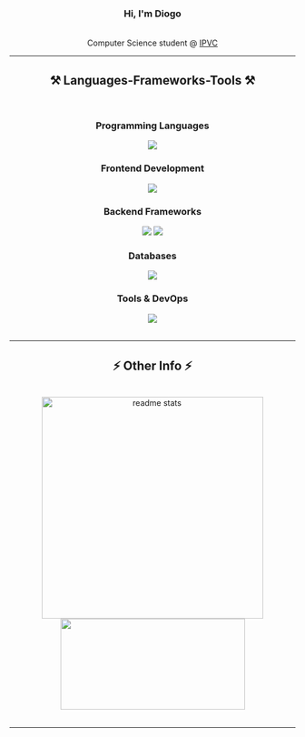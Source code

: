 <h3 align="center">Hi, I'm Diogo</h3>

<br/>

<div align="center">
 Computer Science student @ <a href=https://www.ipvc.pt/cursos/engenharia-informatica/ target="_blank">IPVC</a>

</div>
 
 <hr/>
 
<h2 align="center">⚒️ Languages-Frameworks-Tools ⚒️</h2>
<br/>
<div align="center">
    <h3>Programming Languages</h3>
    <img src="https://skillicons.dev/icons?i=c,cs,java,python,php,nodejs,ts,js" /> 
    <h3>Frontend Development</h3>
    <img src="https://skillicons.dev/icons?i=html,css,bootstrap,react,vue,angular,svelte,vite" /> 
    <h3>Backend Frameworks</h3>
    <img src="https://skillicons.dev/icons?i=dotnet,spring,django,laravel,express" />
    <img src="https://skillicons.dev/icons?i=unity,maven,npm" />
    <h3>Databases</h3>
    <img src="https://skillicons.dev/icons?i=mysql,postgres,mongodb,supabase,firebase,sqlite" />
    <h3>Tools & DevOps</h3>
    <img src="https://skillicons.dev/icons?i=docker,git,postman,rabbitmq,graphql,figma" />
</div>


<br/>
<hr/>

<h2 align="center">⚡ Other Info ⚡</h2>
<br>
<div align=center>
 <img width=390 src="https://github-readme-stats-salesp07.vercel.app/api?username=DiogoROliveira&count_private=true&show_icons=true&theme=react&rank_icon=github&border_radius=10" alt="readme stats"/>
 <img width=325 height=160 src="https://github-readme-stats.vercel.app/api/top-langs/?username=DiogoROliveira&layout=compact&theme=react"/>
</div>

<br/>
<hr/>
<br/><br/>
